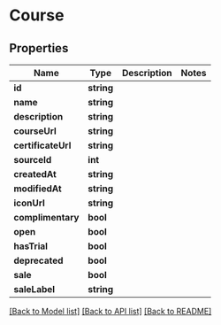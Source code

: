 # Course

## Properties
Name | Type | Description | Notes
------------ | ------------- | ------------- | -------------
**id** | **string** |  | 
**name** | **string** |  | 
**description** | **string** |  | 
**courseUrl** | **string** |  | 
**certificateUrl** | **string** |  | 
**sourceId** | **int** |  | 
**createdAt** | **string** |  | 
**modifiedAt** | **string** |  | 
**iconUrl** | **string** |  | 
**complimentary** | **bool** |  | 
**open** | **bool** |  | 
**hasTrial** | **bool** |  | 
**deprecated** | **bool** |  | 
**sale** | **bool** |  | 
**saleLabel** | **string** |  | 

[[Back to Model list]](../../README.md#documentation-for-models) [[Back to API list]](../../README.md#documentation-for-api-endpoints) [[Back to README]](../../README.md)


